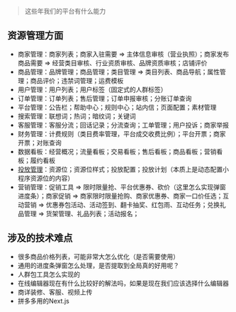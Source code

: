 > 这些年我们的平台有什么能力

## 资源管理方面

- 商家管理：商家列表；商家入驻需要 => 主体信息审核（营业执照）；商家发布商品需要 => 经营类目审核、行业资质审核、品牌资质审核；店铺评价
- 商品管理：品牌管理；商品管理；类目管理 => 类目列表、商品导航；属性管理；商品评价；违禁词管理；运费模板
- 用户管理：用户列表；用户标签（固定式的人群标签）
- 订单管理：订单列表；售后管理；订单申报审核；分账订单查询
- 平台管理：公告栏；帮助中心；规则中心；站内信；页面配置；素材管理
- 搜索管理：联想词；热词；暗纹词；关键词
- 客服管理：客服分流；回话记录；分流查询；工单管理；用户投诉；商家举报
- 财务管理：计费规则（类目费率管理，平台成交收费比例）；平台开票；商家开票；对账查询
- 数据看板：经营概况；流量看板；交易看板；售后看板；商品看板；营销看板；履约看板
- [投放管理](https://developer.aliyun.com/article/704528)：资源位；资源位样式；投放配置；投放计划（本质上是动态配置小程序资源位的内容）
- 营销管理：促销工具 => 限时限量抢、平台优惠券、砍价（这里怎么实现弹窗进度条）；商家促销 => 商家限时限量抢购、商家优惠券、商家一口价任选；互动营销 => 优惠券包活动、活动签到、翻卡抽奖、红包雨、互动任务；兑换礼品管理 => 货架管理、礼品列表；活动报名；

## 涉及的技术难点

- 很多商品价格列表，可能非常大怎么优化（是否需要使用）
- 通用的进度条弹窗怎么处理，是否提取到全局真的好用呢？
- 人群包工具怎么实现的
- 在线编辑器现在有什么比较好的解法吗，如果是现在我们应该选择什么编辑器
- 商详装修、客服、视频上传
- 拼多多用的Next.js